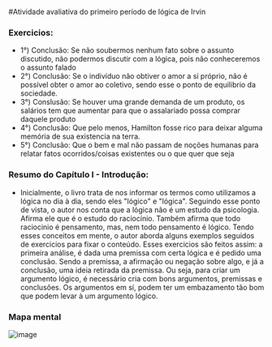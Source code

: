 #Atividade avaliativa do primeiro período de lógica de Irvin 

### Exercicios: 

- 1°) Conclusão: Se não soubermos nenhum fato sobre o assunto discutido, não podermos discutir com a lógica, pois não conheceremos o assunto falado
- 2°) Conclusão: Se o indivíduo não obtiver o amor a sí próprio, não é possível obter o amor ao coletivo, sendo esse o ponto de equilibrio da sociedade.
- 3°) Conslusão: Se houver uma grande demanda de um produto, os salários tem que aumentar para que o assalariado possa comprar daquele produto
- 4°) Conclusão: Que pelo menos, Hamilton fosse rico para deixar alguma memória de sua existencia na terra.
- 5°) Conclusão: Que o bem e mal não passam de noções humanas para relatar fatos ocorridos/coisas existentes ou o que quer que seja

### Resumo do Capítulo I - Introdução:

* Inicialmente, o livro trata de nos informar os termos como utilizamos a lógica no dia à dia, sendo eles "lógico" e "lógica". Seguindo esse ponto de vista, o autor nos conta que a lógica não é um estudo da psicologia. Afirma ele que é o estudo do raciocínio. Também afirma que todo raciocinio é pensamento, mas, nem todo pensamento é lógico. Tendo esses conceitos em mente, o autor aborda alguns exemplos seguidos de exercicios para fixar o conteúdo. Esses exercicios são feitos assim: a primeira análise, é dada uma premissa com certa lógica e é pedido uma conclusão. Sendo a premissa, a afirmação ou negação sobre algo, e já a conclusão, uma ideia retirada da premissa. Ou seja, para criar um argumento lógico, é necessário cria com bons argumentos, premissas e conclusões. Os argumentos em sí, podem ter um embazamento tão bom que podem levar à um argumento lógico.

### Mapa mental

![image](https://user-images.githubusercontent.com/84058517/227812778-da5001b5-5769-45f5-93b6-c4c04fe7b139.png)
